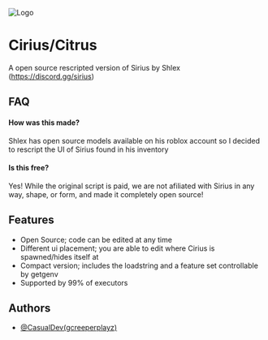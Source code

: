 
![Logo](https://media.discordapp.net/attachments/956813816736391198/980481411364560966/e9585f08a75be5ee6af0441432cc1ca0.png?width=250&height=250)


# Cirius/Citrus
A open source rescripted version of Sirius by Shlex (https://discord.gg/sirius)


## FAQ

#### How was this made? 

Shlex has open source models available on his roblox account so I decided to rescript the UI of Sirius found in his inventory

#### Is this free?

Yes! While the original script is paid, we are not afiliated with Sirius in any way, shape, or form, and made it completely open source! 


## Features

- Open Source; code can be edited at any time
- Different ui placement; you are able to edit where Cirius is spawned/hides itself at
- Compact version; includes the loadstring and a feature set controllable by getgenv
- Supported by 99% of executors


## Authors

- [@CasualDev(gcreeperplayz)](https://www.github.com/gcreeperplayz)

